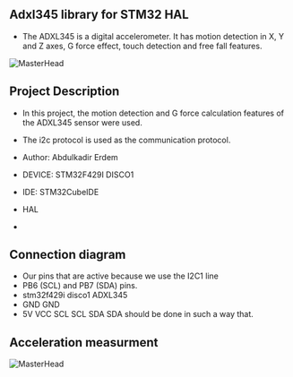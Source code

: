 ## Adxl345 library for STM32 HAL
* The ADXL345 is a digital accelerometer. It has motion detection in X, Y and Z axes, G force effect, touch detection and free fall features.

![MasterHead](https://www.rhino3dprinter.com/Images/Urun/03122022140200.jpeg)



## Project Description 
* In this project, the motion detection and G force calculation features of the ADXL345 sensor were used. 
* The i2c protocol is used as the communication protocol.

*	Author:     Abdulkadir Erdem
*	DEVICE:     STM32F429I DISCO1
* IDE:        STM32CubeIDE
* HAL
* 
## Connection diagram
* Our pins that are active because we use the I2C1 line 
* PB6 (SCL) and PB7 (SDA) pins.  
* stm32f429i disco1      ADXL345
* GND                    GND
* 5V                     VCC
  SCL                    SCL
  SDA                    SDA 
should be done in such a way that.



## Acceleration measurment
![MasterHead](https://bit.ly/3Rz7GJd)

